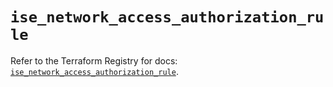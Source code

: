 # `ise_network_access_authorization_rule`

Refer to the Terraform Registry for docs: [`ise_network_access_authorization_rule`](https://registry.terraform.io/providers/ciscodevnet/ise/0.2.11/docs/resources/network_access_authorization_rule).
